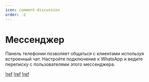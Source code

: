 ```yaml
---
icon: comment-discussion
order: -2
---
```


# Мессенджер

Панель телефонии позволяет общаться с клиентами используя встроенный чат. Настройте подключение к WhatsApp и
ведите переписку с пользователями этого мессенджера.

[!ref](processing-queue)
[!ref](setup-whatsapp)
[!ref](dop-nastr)
